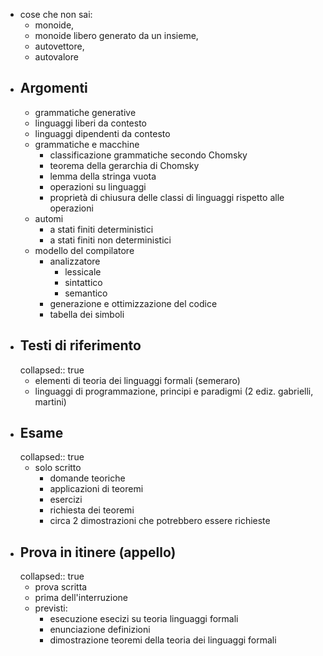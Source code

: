 - cose che non sai:
	- monoide,
	- monoide libero generato da un insieme,
	- autovettore,
	- autovalore
- ## Argomenti
	- grammatiche generative
	- linguaggi liberi da contesto
	- linguaggi dipendenti da contesto
	- grammatiche e macchine
		- classificazione grammatiche secondo Chomsky
		- teorema della gerarchia di Chomsky
		- lemma della stringa vuota
		- operazioni su linguaggi
		- proprietà di chiusura delle classi di linguaggi rispetto alle operazioni
	- automi
		- a stati finiti deterministici
		- a stati finiti non deterministici
	- modello del compilatore
		- analizzatore
			- lessicale
			- sintattico
			- semantico
		- generazione e ottimizzazione del codice
		- tabella dei simboli
- ## Testi di riferimento
  collapsed:: true
	- elementi di teoria dei linguaggi formali (semeraro)
	- linguaggi di programmazione, principi e paradigmi (2 ediz. gabrielli, martini)
- ## Esame
  collapsed:: true
	- solo scritto
		- domande teoriche
		- applicazioni di teoremi
		- esercizi
		- richiesta dei teoremi
		- circa 2 dimostrazioni che potrebbero essere richieste
- ## Prova in itinere (appello)
  collapsed:: true
	- prova scritta
	- prima dell'interruzione
	- previsti:
		- esecuzione esecizi su teoria linguaggi formali
		- enunciazione definizioni
		- dimostrazione teoremi della teoria dei linguaggi formali